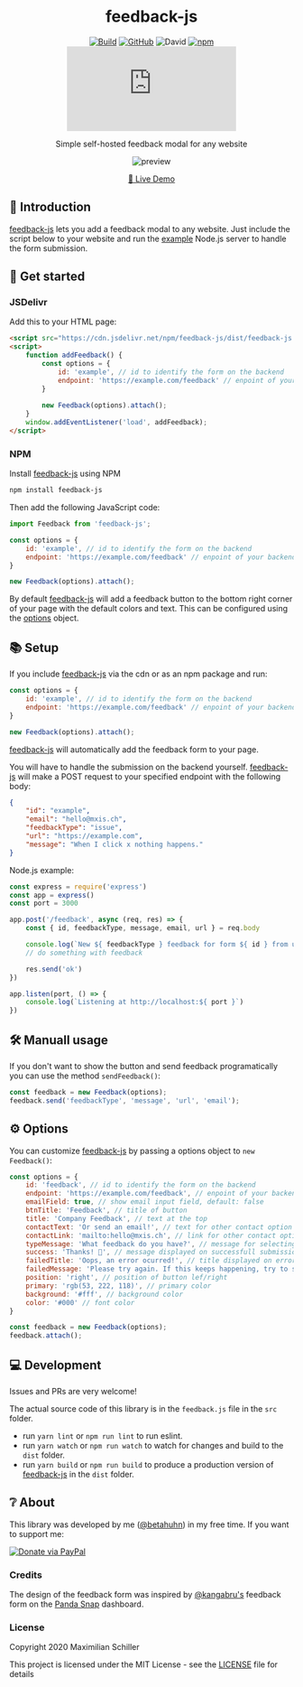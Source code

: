<div align="center">

# feedback-js

[![Build](https://github.com/BetaHuhn/feedback-js/workflows/Build/badge.svg)](https://github.com/BetaHuhn/feedback-js/actions?query=workflow%3ABuild) [![GitHub](https://img.shields.io/github/license/mashape/apistatus.svg)](https://github.com/BetaHuhn/feedback-js/blob/master/LICENSE) ![David](https://img.shields.io/david/betahuhn/feedback-js) [![npm](https://img.shields.io/npm/v/@betahuhn/feedback-js)](https://www.npmjs.com/package/@betahuhn/feedback-js) [![npm bundle size](https://img.badgesize.io/betahuhn/feedback-js/master/dist/feedback-js.min.js?compression=gzip)](https://github.com/BetaHuhn/feedback-js)

Simple self-hosted feedback modal for any website

![preview](https://cdn.mxis.ch/assets/feedback-js/preview.gif)

[🔮 Live Demo]()
<br/>

</div>

## 👋 Introduction

[feedback-js](https://github.com/BetaHuhn/feedback-js) lets you add a feedback modal to any website. Just include the script below to your website and run the [example]() Node.js server to handle the form submission.

## 🚀 Get started

### JSDelivr

Add this to your HTML page:

```html
<script src="https://cdn.jsdelivr.net/npm/feedback-js/dist/feedback-js.min.js"></script>
<script>
    function addFeedback() {
        const options = {
            id: 'example', // id to identify the form on the backend
            endpoint: 'https://example.com/feedback' // enpoint of your backend to handle the submission
        }
        
        new Feedback(options).attach();
    }
    window.addEventListener('load', addFeedback);
</script>
```

### NPM

Install [feedback-js](https://github.com/BetaHuhn/feedback-js) using NPM

```sh
npm install feedback-js
```

Then add the following JavaScript code:

```javascript
import Feedback from 'feedback-js';

const options = {
    id: 'example', // id to identify the form on the backend
    endpoint: 'https://example.com/feedback' // enpoint of your backend to handle the submission
}

new Feedback(options).attach();
```

By default [feedback-js](https://github.com/BetaHuhn/feedback-js) will add a feedback button to the bottom right corner of your page with the default colors and text. This can be configured using the [options](https://github.com/BetaHuhn/feedback-js#options) object.

## 📚 Setup

If you include [feedback-js](https://github.com/BetaHuhn/feedback-js) via the cdn or as an npm package and run: 

```js
const options = {
    id: 'example', // id to identify the form on the backend
    endpoint: 'https://example.com/feedback' // enpoint of your backend to handle the submission
}

new Feedback(options).attach();
```

[feedback-js](https://github.com/BetaHuhn/feedback-js) will automatically add the feedback form to your page.

You will have to handle the submission on the backend yourself. [feedback-js](https://github.com/BetaHuhn/feedback-js) will make a POST request to your specified endpoint with the following body:

```json
{
    "id": "example",
    "email": "hello@mxis.ch",
    "feedbackType": "issue",
    "url": "https://example.com",
    "message": "When I click x nothing happens."
}
```

Node.js example:

```js
const express = require('express')
const app = express()
const port = 3000

app.post('/feedback', async (req, res) => {
	const { id, feedbackType, message, email, url } = req.body

	console.log(`New ${ feedbackType } feedback for form ${ id } from user ${ email } on page ${ url }: ${ message }`)
	// do something with feedback

	res.send('ok')
})

app.listen(port, () => {
	console.log(`Listening at http://localhost:${ port }`)
})
```

## 🛠️ Manuall usage

If you don't want to show the button and send feedback programatically you can use the method `sendFeedback()`:

```javascript
const feedback = new Feedback(options);
feedback.send('feedbackType', 'message', 'url', 'email');
```

## ⚙️ Options

You can customize [feedback-js](https://github.com/BetaHuhn/feedback-js) by passing a options object to `new Feedback()`:

```js
const options = {
    id: 'feedback', // id to identify the form on the backend
    endpoint: 'https://example.com/feedback', // enpoint of your backend to handle the submission
    emailField: true, // show email input field, default: false
    btnTitle: 'Feedback', // title of button
    title: 'Company Feedback', // text at the top
    contactText: 'Or send an email!', // text for other contact option
    contactLink: 'mailto:hello@mxis.ch', // link for other contact option
    typeMessage: 'What feedback do you have?', // message for selecting feedback type
    success: 'Thanks! 👊', // message displayed on successfull submission
    failedTitle: 'Oops, an error ocurred!', // title displayed on error
    failedMessage: 'Please try again. If this keeps happening, try to send an email instead.', // default error message if backend doesn't return one
    position: 'right', // position of button lef/right
    primary: 'rgb(53, 222, 118)', // primary color
    background: '#fff', // background color
    color: '#000' // font color
}

const feedback = new Feedback(options);
feedback.attach();
```

## 💻 Development

Issues and PRs are very welcome!

The actual source code of this library is in the `feedback.js` file in the `src` folder.

- run `yarn lint` or `npm run lint` to run eslint.
- run `yarn watch` or `npm run watch` to watch for changes and build to the `dist` folder.
- run `yarn build` or `npm run build` to produce a production version of [feedback-js](https://github.com/BetaHuhn/feedback-js) in the `dist` folder.

## ❔ About

This library was developed by me ([@betahuhn](https://github.com/BetaHuhn)) in my free time. If you want to support me:

[![Donate via PayPal](https://img.shields.io/badge/paypal-donate-009cde.svg)](https://www.paypal.com/cgi-bin/webscr?cmd=_s-xclick&hosted_button_id=394RTSBEEEFEE)

### Credits

The design of the feedback form was inspired by [@kangabru's](https://github.com/kangabru/) feedback form on the [Panda Snap](https://pandasnap.io/) dashboard.

### License

Copyright 2020 Maximilian Schiller

This project is licensed under the MIT License - see the [LICENSE](LICENSE) file for details
